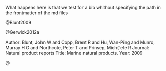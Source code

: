 
What happens here is that we test for a bib whithout specifying the path in the frontmatter of the md files


@Blunt2009


@Gerwick2012a


Author: Blunt, John W and Copp, Brent R and Hu, Wan-Ping and Munro, Murray H G and Northcote, Peter T and Prinsep, Mich{\`ele R Journal: Natural product reports Title: Marine natural products. Year: 2009

@
